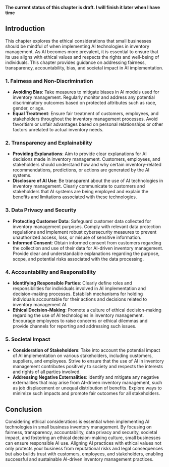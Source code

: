 **The current status of this chapter is draft. I will finish it later when I have time**

Introduction
------------

This chapter explores the ethical considerations that small businesses should be mindful of when implementing AI technologies in inventory management. As AI becomes more prevalent, it is essential to ensure that its use aligns with ethical values and respects the rights and well-being of individuals. This chapter provides guidance on addressing fairness, transparency, accountability, bias, and societal impact in AI implementation.

### 1. Fairness and Non-Discrimination

* **Avoiding Bias**: Take measures to mitigate biases in AI models used for inventory management. Regularly monitor and address any potential discriminatory outcomes based on protected attributes such as race, gender, or age.
* **Equal Treatment**: Ensure fair treatment of customers, employees, and stakeholders throughout the inventory management processes. Avoid favoritism or unfair advantages based on personal relationships or other factors unrelated to actual inventory needs.

### 2. Transparency and Explainability

* **Providing Explanations**: Aim to provide clear explanations for AI decisions made in inventory management. Customers, employees, and stakeholders should understand how and why certain inventory-related recommendations, predictions, or actions are generated by the AI systems.
* **Disclosure of AI Use**: Be transparent about the use of AI technologies in inventory management. Clearly communicate to customers and stakeholders that AI systems are being employed and explain the benefits and limitations associated with these technologies.

### 3. Data Privacy and Security

* **Protecting Customer Data**: Safeguard customer data collected for inventory management purposes. Comply with relevant data protection regulations and implement robust cybersecurity measures to prevent unauthorized access, loss, or misuse of sensitive information.
* **Informed Consent**: Obtain informed consent from customers regarding the collection and use of their data for AI-driven inventory management. Provide clear and understandable explanations regarding the purpose, scope, and potential risks associated with the data processing.

### 4. Accountability and Responsibility

* **Identifying Responsible Parties**: Clearly define roles and responsibilities for individuals involved in AI implementation and decision-making processes. Establish mechanisms for holding individuals accountable for their actions and decisions related to inventory management AI.
* **Ethical Decision-Making**: Promote a culture of ethical decision-making regarding the use of AI technologies in inventory management. Encourage employees to raise concerns or ethical dilemmas and provide channels for reporting and addressing such issues.

### 5. Societal Impact

* **Consideration of Stakeholders**: Take into account the potential impact of AI implementation on various stakeholders, including customers, suppliers, and employees. Strive to ensure that the use of AI in inventory management contributes positively to society and respects the interests and rights of all parties involved.
* **Addressing Negative Externalities**: Identify and mitigate any negative externalities that may arise from AI-driven inventory management, such as job displacement or unequal distribution of benefits. Explore ways to minimize such impacts and promote fair outcomes for all stakeholders.

Conclusion
----------

Considering ethical considerations is essential when implementing AI technologies in small business inventory management. By focusing on fairness, transparency, accountability, data privacy and security, societal impact, and fostering an ethical decision-making culture, small businesses can ensure responsible AI use. Aligning AI practices with ethical values not only protects your business from reputational risks and legal consequences but also builds trust with customers, employees, and stakeholders, enabling successful and sustainable AI-driven inventory management practices.
